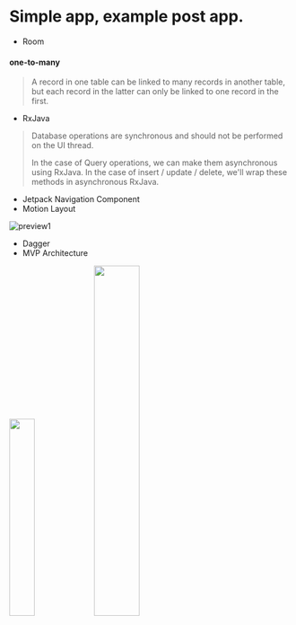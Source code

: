 # Simple app, example post app.

- Room
#### one-to-many
> A record in one table can be linked to many records in another table, but each record in the latter can only be linked to one record in the first.

- RxJava
> Database operations are synchronous and should not be performed on the UI thread.
>
> In the case of Query operations, we can make them asynchronous using RxJava. In the case of insert / update / delete, we'll wrap these methods in asynchronous RxJava.

- Jetpack Navigation Component
- Motion Layout

![preview1](https://github.com/dmitriykotov333/AndroidLaba1_2/blob/master/promo.gif)

- Dagger
- MVP Architecture

<img src="https://github.com/dmitriykotov333/Posts-Room-RxJava/blob/master/img1.PNG" width="30%" height="30%"><img src="https://github.com/dmitriykotov333/Posts-Room-RxJava/blob/master/img2.PNG" width="40%" height="40%"/>

